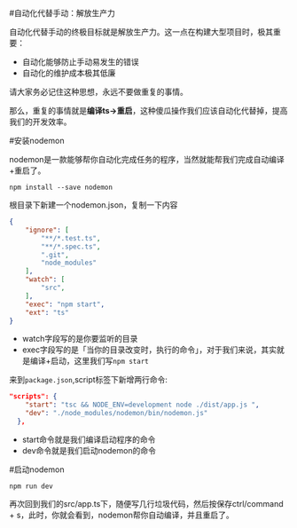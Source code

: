#自动化代替手动：解放生产力

自动化代替手动的终极目标就是解放生产力。这一点在构建大型项目时，极其重要：
- 自动化能够防止手动易发生的错误
- 自动化的维护成本极其低廉

请大家务必记住这种思想，永远不要做重复的事情。

那么，重复的事情就是**编译ts->重启**，这种傻瓜操作我们应该自动化代替掉，提高我们的开发效率。

#安装nodemon

nodemon是一款能够帮你自动化完成任务的程序，当然就能帮我们完成自动编译+重启了。

```
npm install --save nodemon
```

根目录下新建一个nodemon.json，复制一下内容
```json
{
    "ignore": [
        "**/*.test.ts",
        "**/*.spec.ts",
        ".git",
        "node_modules"
    ],
    "watch": [
        "src",
    ],
    "exec": "npm start",
    "ext": "ts"
}

```
- watch字段写的是你要监听的目录
- exec字段写的是「当你的目录改变时，执行的命令」，对于我们来说，其实就是编译+启动，这里我们写```npm start```

来到```package.json```,script标签下新增两行命令:
```json
"scripts": {
    "start": "tsc && NODE_ENV=development node ./dist/app.js ",
    "dev": "./node_modules/nodemon/bin/nodemon.js"
  },
```
- start命令就是我们编译启动程序的命令
- dev命令就是我们启动nodemon的命令

#启动nodemon

```
npm run dev
```

再次回到我们的src/app.ts下，随便写几行垃圾代码，然后按保存ctrl/command + s，此时，你就会看到，nodemon帮你自动编译，并且重启了。

